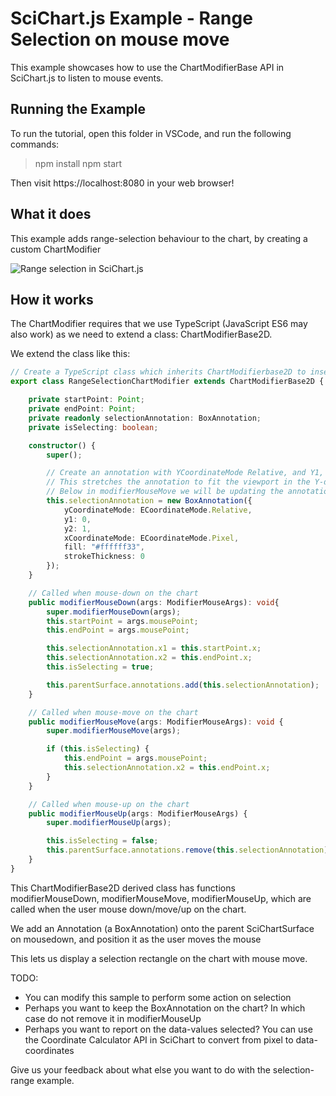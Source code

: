 # SciChart.js Example - Range Selection on mouse move

This example showcases how to use the ChartModifierBase API in SciChart.js to listen to mouse events. 

## Running the Example

To run the tutorial, open this folder in VSCode, and run the following commands:

> npm install
> npm start 

Then visit https://localhost:8080 in your web browser! 

## What it does

This example adds range-selection behaviour to the chart, by creating a custom ChartModifier

![Range selection in SciChart.js](https://www.scichart.com/wp-content/uploads/2020/10/2020-10-28-19.32.53.gif)

## How it works

The ChartModifier requires that we use TypeScript (JavaScript ES6 may also work) as we need to extend a class: ChartModifierBase2D. 

We extend the class like this:

```typescript
// Create a TypeScript class which inherits ChartModifierbase2D to insert into SciChartSurface.chartModifiers collection
export class RangeSelectionChartModifier extends ChartModifierBase2D {

    private startPoint: Point;
    private endPoint: Point;
    private readonly selectionAnnotation: BoxAnnotation;
    private isSelecting: boolean;

    constructor() {
        super();

        // Create an annotation with YCoordinateMode Relative, and Y1, Y2 = 0,1
        // This stretches the annotation to fit the viewport in the Y-direction
        // Below in modifierMouseMove we will be updating the annotation X-values as the mouse is moved.
        this.selectionAnnotation = new BoxAnnotation({
            yCoordinateMode: ECoordinateMode.Relative,
            y1: 0,
            y2: 1,
            xCoordinateMode: ECoordinateMode.Pixel,
            fill: "#ffffff33",
            strokeThickness: 0
        });
    }

    // Called when mouse-down on the chart
    public modifierMouseDown(args: ModifierMouseArgs): void{
        super.modifierMouseDown(args);
        this.startPoint = args.mousePoint;
        this.endPoint = args.mousePoint;

        this.selectionAnnotation.x1 = this.startPoint.x;
        this.selectionAnnotation.x2 = this.endPoint.x;
        this.isSelecting = true;

        this.parentSurface.annotations.add(this.selectionAnnotation);
    }

    // Called when mouse-move on the chart
    public modifierMouseMove(args: ModifierMouseArgs): void {
        super.modifierMouseMove(args);

        if (this.isSelecting) {
            this.endPoint = args.mousePoint;
            this.selectionAnnotation.x2 = this.endPoint.x;
        }
    }

    // Called when mouse-up on the chart
    public modifierMouseUp(args: ModifierMouseArgs) {
        super.modifierMouseUp(args);

        this.isSelecting = false;
        this.parentSurface.annotations.remove(this.selectionAnnotation);
    }
}
```

This ChartModifierBase2D derived class has functions modifierMouseDown, modifierMouseMove, modifierMouseUp, which are called when the user mouse down/move/up on the chart. 

We add an Annotation (a BoxAnnotation) onto the parent SciChartSurface on mousedown, and position it as the user moves the mouse

This lets us display a selection rectangle on the chart with mouse move. 

TODO: 

 - You can modify this sample to perform some action on selection
 - Perhaps you want to keep the BoxAnnotation on the chart? In which case do not remove it in modifierMouseUp
 - Perhaps you want to report on the data-values selected? You can use the Coordinate Calculator API in SciChart to convert from pixel to data-coordinates
 
Give us your feedback about what else you want to do with the selection-range example.

